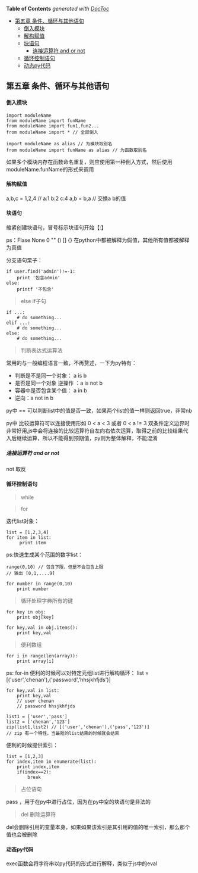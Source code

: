 <!-- START doctoc generated TOC please keep comment here to allow auto update -->
<!-- DON'T EDIT THIS SECTION, INSTEAD RE-RUN doctoc TO UPDATE -->
**Table of Contents**  *generated with [DocToc](https://github.com/thlorenz/doctoc)*

- [第五章 条件、循环与其他语句](#%E7%AC%AC%E4%BA%94%E7%AB%A0-%E6%9D%A1%E4%BB%B6%E5%BE%AA%E7%8E%AF%E4%B8%8E%E5%85%B6%E4%BB%96%E8%AF%AD%E5%8F%A5)
    - [倒入模块](#%E5%80%92%E5%85%A5%E6%A8%A1%E5%9D%97)
    - [解构赋值](#%E8%A7%A3%E6%9E%84%E8%B5%8B%E5%80%BC)
    - [块语句](#%E5%9D%97%E8%AF%AD%E5%8F%A5)
      - [连接运算符  and or not](#%E8%BF%9E%E6%8E%A5%E8%BF%90%E7%AE%97%E7%AC%A6--and-or-not)
    - [循环控制语句](#%E5%BE%AA%E7%8E%AF%E6%8E%A7%E5%88%B6%E8%AF%AD%E5%8F%A5)
    - [动态py代码](#%E5%8A%A8%E6%80%81py%E4%BB%A3%E7%A0%81)

<!-- END doctoc generated TOC please keep comment here to allow auto update -->

## 第五章 条件、循环与其他语句

#### 倒入模块

    import moduleName
    from moduleName import funName
    from moduleName import fun1,fun2...
    from moduleName import * // 全部倒入

    import moduleName as alias // 为模块取别名
    from moduleName import funName as alias // 为函数取别名

如果多个模块内存在函数命名重复，则应使用第一种倒入方式，然后使用moduleName.funName的形式来调用


#### 解构赋值

a,b,c = 1,2,4
// a:1 b:2 c:4
a,b = b,a // 交换a b的值

#### 块语句

缩紧创建块语句，冒号标示块语句开始【:】

ps：Flase None 0 "" () [] {} 在python中都被解释为假值，其他所有值都被解释为真值

分支语句栗子：

    if user.find('admin')!=-1:
        print '包含admin'
    else:
        printf '不包含'

> else if子句

    if ...:
        # do something...
    elif ...:
        # do something...
    else:
        # do something...


> 判断表达式运算法

常用的与一般编程语言一致，不再赘述，一下为py特有：

- 判断是不是同一个对象： a is b
- 是否是同一个对象 逆操作 ：a is not b
- 容器中是否包含某个值： a in b
- 逆向：a not in b

py中 == 可以判断list中的值是否一致，如果两个list的值一样则返回true，非常nb

py中 比较运算符可以连接使用形如 0 < a < 3 或者 0 < a != 3 双条件定义边界时非常好用,js中会将连接的比较运算符自左向右依次运算，取得之前的比较结果代入后继续运算，所以不能得到预期值，py则为整体解释，不能混淆

##### 连接运算符  and or not 

not 取反



#### 循环控制语句

> while

> for

迭代list对象：

    list = [1,2,3,4]
    for item in list:
         print item

ps:快速生成某个范围的数字list：

    range(0,10) // 包含下限，但是不会包含上限
    // 输出 [0,1,....9]

    for number in range(0,10)
        print number

> 循环处理字典所有的键

    for key in obj:
        print obj[key]

    for key,val in obj.items():
        print key,val
    
> 便利数组

    for i in range(len(array)):
        print array[i]

ps: for-in 便利的时候可以对特定元组list进行解构循环：
    list = [('user','chenan'),('password','hhsjkhfjds')]

    for key,val in list:
        print key,val 
        // user chenan
        // password hhsjkhfjds

    list1 = ['user','pass']
    list2 = ['chenan','123']
    zip(list1,list2) // [('user','chenan'),('pass','123')]
    // zip 有一个特性，当最短的list结束的时候就会结束

便利的时候提供索引：

    list = [1,2,3]
    for index,item in enumerate(list):
        print index,item
        if(index==2):
            break


> 占位语句

pass ，用于在py中进行占位，因为在py中空的块语句是非法的

> del 删除运算符

del会删除引用的变量本身，如果如果该索引是其引用的值的唯一索引，那么那个值也会被删除

#### 动态py代码

exec函数会将字符串以py代码的形式进行解释，类似于js中的eval